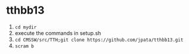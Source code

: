 tthbb13
=======

1. ``cd mydir``
2. execute the commands in setup.sh
3. ``cd CMSSW/src/TTH;git clone https://github.com/jpata/tthbb13.git``
4. ``scram b``
